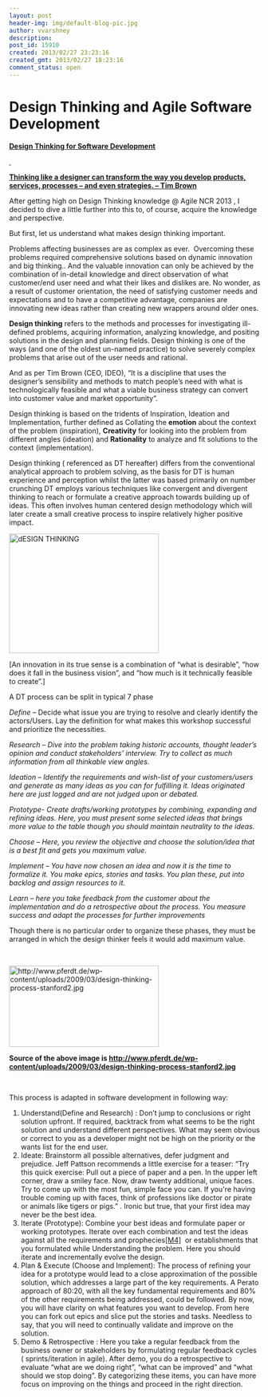 ```yaml
---
layout: post
header-img: img/default-blog-pic.jpg
author: vvarshney
description: 
post_id: 15910
created: 2013/02/27 23:23:16
created_gmt: 2013/02/27 18:23:16
comment_status: open
---
```


# Design Thinking and Agile Software Development

<p><b><span style="text-decoration: underline">Design Thinking for Software Development</span></b></p>
<p><b><span style="text-decoration: underline"> </span></b></p>
<p><b><span style="text-decoration: underline">Thinking like a designer can transform the way you develop products, services, processes – and even strategies. – Tim Brown</span></b></p>
<p>After getting high on Design Thinking knowledge @ Agile NCR 2013 , I decided to dive a little further into this to, of course, acquire the knowledge and perspective.</p>
<p>But first, let us understand what makes design thinking important.</p>
<p>Problems affecting businesses are as complex as ever.  Overcoming these problems required comprehensive solutions based on dynamic innovation and big thinking.. And the valuable innovation can only be achieved by the combination of in-detail knowledge and direct observation of what customer/end user need and what their likes and dislikes are. No wonder, as a result of customer orientation, the need of satisfying customer needs and expectations and to have a competitive advantage, companies are innovating new ideas rather than creating new wrappers around older ones.<a href="/Users/a/Desktop/Design_Thinking_&amp;amp;_Software_Development_1.docx#_msocom_1">
</a></p>
<!--more-->

<p><b>Design thinking</b> refers to the methods and processes for investigating ill-defined problems, acquiring information, analyzing knowledge, and positing solutions in the design and planning fields. Design thinking is one of the ways (and one of the oldest un-named practice) to solve severely complex problems that arise out of the user needs and rational.</p>
<p>And as per Tim Brown (CEO, IDEO), “It is a discipline that uses the designer’s sensibility and methods to match people’s need with what is technologically feasible and what a viable business strategy can convert into customer value and market opportunity”.</p>
<p>Design thinking is based on the tridents of Inspiration, Ideation and Implementation, further defined as Collating the <b>emotion</b> about the context of the problem (inspiration), <b>Creativity</b> for looking into the problem from different angles (ideation) and <b>Rationality</b> to analyze and fit solutions to the context (implementation).</p>
<p>Design thinking ( referenced as DT hereafter) differs from the conventional analytical approach to problem solving, as the basis for DT is human experience and perception whilst the latter was based primarily on number crunching DT employs various techniques like convergent and divergent thinking to reach or formulate a creative approach towards building up of ideas. This often involves human centered design methodology which will later create a small creative process to inspire relatively higher positive impact.</p>
<p><a href="http://xebee.xebia.in/2013/03/01/design-thinking-and-software-development/design-thinking-2/" rel="attachment wp-att-15911"><img class="alignnone size-medium wp-image-15911" alt="dESIGN THINKING" src="http://xebee.xebia.in/wp-content/uploads/2013/03/dESIGN-THINKING-300x240.png" width="300" height="240" /></a></p>
<p>[An innovation in its true sense is a combination of “what is desirable”, “how does it fall in the business vision”, and “how much is it technically feasible to create”.]</p>
<p>A DT process can be split in typical 7 phase</p>
<p><i>Define – </i>Decide what issue you are trying to resolve and clearly identify the actors/Users. Lay the definition for what makes this workshop successful and prioritize the necessities.</p>
<p><i>Research – Dive into the problem taking historic accounts, thought leader’s opinion and conduct stakeholders’ interview. Try to collect as much information from all thinkable view angles.</i></p>
<p><i>Ideation – Identify the requirements and wish-list of your customers/users and generate as many ideas as you can for fulfilling it. Ideas originated here are just logged and are not judged upon or debated.</i></p>
<p><i>Prototype- Create drafts/working prototypes by combining, expanding and refining ideas. Here, you must present some selected ideas that brings more value to the table though you should maintain neutrality to the ideas.</i></p>
<p><i>Choose – Here, you review the objective and choose the solution/idea that is a best fit and gets you maximum value.</i></p>
<p><i>Implement – You have now chosen an idea and now it is the time to formalize it. You make epics, stories and tasks. You plan these, put into backlog and assign resources to it. </i></p>
<p><i>Learn – here you take feedback from the customer about the implementation and do a retrospective about the process. You measure success and adapt the processes for further improvements</i></p>
<p>Though there is no particular order to organize these phases, they must be arranged in which the design thinker feels it would add maximum value.</p>
<p><i> </i></p>
<p><a href="http://xebee.xebia.in/2013/03/01/design-thinking-and-software-development/dt2/" rel="attachment wp-att-15857"><img class="alignnone size-medium wp-image-15857" alt="http://www.pferdt.de/wp-content/uploads/2009/03/design-thinking-process-stanford2.jpg" src="http://xebee.xebia.in/wp-content/uploads/2013/02/dt2-300x163.png" width="300" height="163" /></a></p>
<p><b>Source of the above image is </b><a href="http://www.pferdt.de/wp-content/uploads/2009/03/design-thinking-process-stanford2.jpg"><b>http://www.pferdt.de/wp-content/uploads/2009/03/design-thinking-process-stanford2.jpg</b></a><b> </b></p>
<p><b> </b></p>
<p>This process is adapted in software development in following way:
<ol>
    <li>Understand(Define and Research) : Don’t jump to conclusions or right solution upfront. If required, backtrack from what seems to be the right solution and understand different perspectives. What may seem obvious or correct to you as a developer might not be high on the priority or the wants list for the end user.</li>
    <li>Ideate: Brainstorm all possible alternatives, defer judgment and prejudice. Jeff Pattson recommends a little exercise for a teaser: “Try this quick exercise: Pull out a piece of paper and a pen. In the upper left corner, draw a smiley face. Now, draw twenty additional, unique faces. Try to come up with the most fun, simple face you can. If you're having trouble coming up with faces, think of professions like doctor or pirate or animals like tigers or pigs.” . Ironic but true, that your first idea may never be the best idea.</li>
    <li>Iterate (Prototype): Combine your best ideas and formulate paper or working prototypes. Iterate over each combination and test the ideas against all the requirements and prophecies<a href="/Users/a/Desktop/Design_Thinking_&amp;amp;_Software_Development_1.docx#_msocom_4">[M4]</a>  or establishments that you formulated while Understanding the problem. Here you should iterate and incrementally evolve the design.</li>
    <li>Plan &amp; Execute (Choose and Implement): The process of refining your idea for a prototype would lead to a close approximation of the possible solution, which addresses a large part of the key requirements. A Perato approach of 80:20, with all the key fundamental requirements and 80% of the other requirements being addressed, could be followed. By now, you will have clarity on what features you want to develop. From here you can fork out epics and slice put the stories and tasks. Needless to say, that you will need to continually validate and improve on the solution.</li>
    <li>Demo &amp; Retrospective : Here you take a regular feedback from the business owner or stakeholders by formulating regular feedback cycles ( sprints/iteration in agile). After demo, you do a retrospective to evaluate “what are we doing right”, “what can be improved” and “what should we stop doing”. By categorizing these items, you can have more focus on improving on the things and proceed in the right direction.</li>
</ol></p>